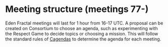 # Meeting structure (meetings 77-)

Eden Fractal meetings will last for 1 hour from 16-17 UTC. A proposal can be created on Consortium to choose an agenda, such as experimenting with the Respect Game to decide topics or choosing a mission. This will follow the standard rules of [Cagendas](../../concepts/cagendas.md) to determine the agenda for each meeting.
